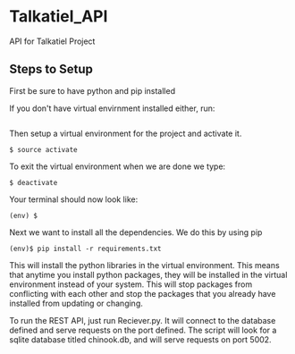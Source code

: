 # Talkatiel_API
API for Talkatiel Project


## Steps to Setup
First be sure to have python and pip installed

If you don't have virtual envirnment installed either, run:
```$ pip install --user pipenv
```

Then setup a virtual environment for the project and activate it.

```$ virtualenv env
$ source activate
```
To exit the virtual environment when we are done we type:

```$ deactivate ```

Your terminal should now look like:

```(env) $ ```

Next we want to install all the dependencies.  We do this by using pip

```(env)$ pip install -r requirements.txt```

This will install the python libraries in the virtual environment.  This means that anytime you install python packages, they will be installed in the virtual environment instead of your system.  This will stop packages from conflicting with each other and stop the packages that you already have installed from updating or changing.

To run the REST API, just run Reciever.py.  It will connect to the database defined and serve requests on the port defined.  The script will look for a sqlite database titled chinook.db, and will serve requests on port 5002.   